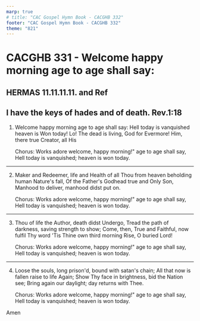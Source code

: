 ```yaml
---
marp: true
# title: "CAC Gospel Hymn Book - CACGHB 332"
footer: "CAC Gospel Hymn Book - CACGHB 332"
theme: "821"
---
```


<style>
    :root {
        font-size: 1.9em;
    }

    section {
        display: flex;
        flex-direction: column;
        justify-content: space-evenly;
    }
</style>

# CACGHB 331 - Welcome happy morning age to age shall say:

## HERMAS 11.11.11.11. and Ref

## I have the keys of hades and of death. Rev.1:18

1. Welcome happy morning age to age shall say:
   Hell today is vanquished heaven is Won today!
   Lo! The dead is living, God for Evermore!
   Him, there true Creator, all His

   Chorus: 
   Works adore welcome, happy morning!" age to age shall say,
   Hell today is vanquished; heaven is won today.

---

2. Maker and Redeemer, life and Health of all
   Thou from heaven beholding human Nature's fall,
   Of the Father's Godhead true and Only Son,
   Manhood to deliver, manhood didst put on.

	Chorus: 
	Works adore welcome, happy morning!" age to age shall say,
	Hell today is vanquished; heaven is won today.

---

3. Thou of life the Author, death didst Undergo,
   Tread the path of darkness, saving strength to show;
   Come, then, True and Faithful, now fulfil Thy word
   'Tis Thine own third morning Rise, O buried Lord!

	Chorus: 
	Works adore welcome, happy morning!" age to age shall say,
	Hell today is vanquished; heaven is won today.

---

4. Loose the souls, long prison'd, bound with satan's chain;
   All that now is fallen raise to life Again;
   Show Thy face in brightness, bid the Nation see;
   Bring again our daylight; day returns with Thee.

	Chorus: 
	Works adore welcome, happy morning!" age to age shall say,
	Hell today is vanquished; heaven is won today.

Amen
